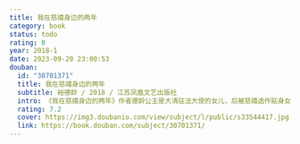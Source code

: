 ```yaml
---
title: 我在慈禧身边的两年
category: book
status: todo
rating: 0
year: 2018-1
date: 2023-09-20 23:00:53
douban:
  id: "30701371"
  title: 我在慈禧身边的两年
  subtitle: 裕德龄 / 2018 / 江苏凤凰文艺出版社
  intro: 《我在慈禧身边的两年》作者德龄公主是大清驻法大使的女儿，后被慈禧选作贴身女官。德龄公主以一个接受过西方自由平等教育的“普通人”的角度，以大量篇幅描述了慈禧的饮食起居、服饰妆扮、兴趣爱好、性情品格和内心世界，展现了慈禧鲜为人知的另一面。同时，书中还记录了给太后画像、太后过寿、皇帝过生日、祭奠咸丰、过中秋节、过年等一系列事件。其中许多内容和发生过的重大历史事件相互印证，对于研究晚清官廷及社会政治生活，极具历史价值。
  rating: 7.2
  cover: https://img3.doubanio.com/view/subject/l/public/s33544417.jpg
  link: https://book.douban.com/subject/30701371/
---
```



